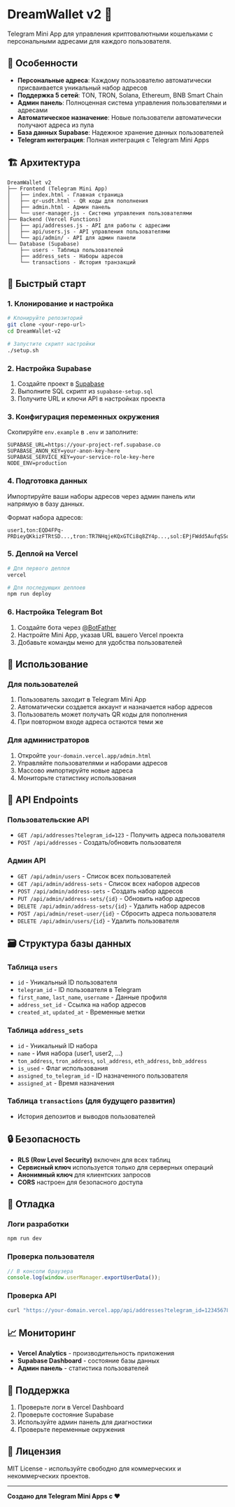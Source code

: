 # DreamWallet v2 🚀

Telegram Mini App для управления криптовалютными кошельками с персональными адресами для каждого пользователя.

## 🌟 Особенности

- **Персональные адреса**: Каждому пользователю автоматически присваивается уникальный набор адресов
- **Поддержка 5 сетей**: TON, TRON, Solana, Ethereum, BNB Smart Chain
- **Админ панель**: Полноценная система управления пользователями и адресами
- **Автоматическое назначение**: Новые пользователи автоматически получают адреса из пула
- **База данных Supabase**: Надежное хранение данных пользователей
- **Telegram интеграция**: Полная интеграция с Telegram Mini Apps

## 🏗️ Архитектура

```
DreamWallet v2
├── Frontend (Telegram Mini App)
│   ├── index.html - Главная страница
│   ├── qr-usdt.html - QR коды для пополнения
│   ├── admin.html - Админ панель
│   └── user-manager.js - Система управления пользователями
├── Backend (Vercel Functions)
│   ├── api/addresses.js - API для работы с адресами
│   ├── api/users.js - API управления пользователями
│   └── api/admin/ - API для админ панели
└── Database (Supabase)
    ├── users - Таблица пользователей
    ├── address_sets - Наборы адресов
    └── transactions - История транзакций
```

## 🚀 Быстрый старт

### 1. Клонирование и настройка

```bash
# Клонируйте репозиторий
git clone <your-repo-url>
cd DreamWallet-v2

# Запустите скрипт настройки
./setup.sh
```

### 2. Настройка Supabase

1. Создайте проект в [Supabase](https://supabase.com)
2. Выполните SQL скрипт из `supabase-setup.sql`
3. Получите URL и ключи API в настройках проекта

### 3. Конфигурация переменных окружения

Скопируйте `env.example` в `.env` и заполните:

```env
SUPABASE_URL=https://your-project-ref.supabase.co
SUPABASE_ANON_KEY=your-anon-key-here
SUPABASE_SERVICE_KEY=your-service-role-key-here
NODE_ENV=production
```

### 4. Подготовка данных

Импортируйте ваши наборы адресов через админ панель или напрямую в базу данных.

Формат набора адресов:
```
user1,ton:EQD4FPq-PRDieyQKkizFTRtSD...,tron:TR7NHqjeKQxGTCi8q8ZY4p...,sol:EPjFWdd5AufqSSqeM2qN1x...,eth:0xdAC17F958D2ee523a2206206...,bnb:0x55d398326f99059fF775485246...
```

### 5. Деплой на Vercel

```bash
# Для первого деплоя
vercel

# Для последующих деплоев
npm run deploy
```

### 6. Настройка Telegram Bot

1. Создайте бота через [@BotFather](https://t.me/botfather)
2. Настройте Mini App, указав URL вашего Vercel проекта
3. Добавьте команды меню для удобства пользователей

## 📱 Использование

### Для пользователей

1. Пользователь заходит в Telegram Mini App
2. Автоматически создается аккаунт и назначается набор адресов
3. Пользователь может получать QR коды для пополнения
4. При повторном входе адреса остаются теми же

### Для администраторов

1. Откройте `your-domain.vercel.app/admin.html`
2. Управляйте пользователями и наборами адресов
3. Массово импортируйте новые адреса
4. Мониторьте статистику использования

## 🔧 API Endpoints

### Пользовательские API

- `GET /api/addresses?telegram_id=123` - Получить адреса пользователя
- `POST /api/addresses` - Создать/обновить пользователя

### Админ API

- `GET /api/admin/users` - Список всех пользователей
- `GET /api/admin/address-sets` - Список всех наборов адресов
- `POST /api/admin/address-sets` - Создать набор адресов
- `PUT /api/admin/address-sets/{id}` - Обновить набор адресов
- `DELETE /api/admin/address-sets/{id}` - Удалить набор адресов
- `POST /api/admin/reset-user/{id}` - Сбросить адреса пользователя
- `DELETE /api/admin/users/{id}` - Удалить пользователя

## 🗃️ Структура базы данных

### Таблица `users`
- `id` - Уникальный ID пользователя
- `telegram_id` - ID пользователя в Telegram
- `first_name`, `last_name`, `username` - Данные профиля
- `address_set_id` - Ссылка на набор адресов
- `created_at`, `updated_at` - Временные метки

### Таблица `address_sets`
- `id` - Уникальный ID набора
- `name` - Имя набора (user1, user2, ...)
- `ton_address`, `tron_address`, `sol_address`, `eth_address`, `bnb_address`
- `is_used` - Флаг использования
- `assigned_to_telegram_id` - ID назначенного пользователя
- `assigned_at` - Время назначения

### Таблица `transactions` (для будущего развития)
- История депозитов и выводов пользователей

## 🔒 Безопасность

- **RLS (Row Level Security)** включен для всех таблиц
- **Сервисный ключ** используется только для серверных операций
- **Анонимный ключ** для клиентских запросов
- **CORS** настроен для безопасного доступа

## 🐛 Отладка

### Логи разработки
```bash
npm run dev
```

### Проверка пользователя
```javascript
// В консоли браузера
console.log(window.userManager.exportUserData());
```

### Проверка API
```bash
curl "https://your-domain.vercel.app/api/addresses?telegram_id=123456789"
```

## 📈 Мониторинг

- **Vercel Analytics** - производительность приложения
- **Supabase Dashboard** - состояние базы данных
- **Админ панель** - статистика пользователей

## 🤝 Поддержка

1. Проверьте логи в Vercel Dashboard
2. Проверьте состояние Supabase
3. Используйте админ панель для диагностики
4. Проверьте переменные окружения

## 📄 Лицензия

MIT License - используйте свободно для коммерческих и некоммерческих проектов.

---

**Создано для Telegram Mini Apps с ❤️**
